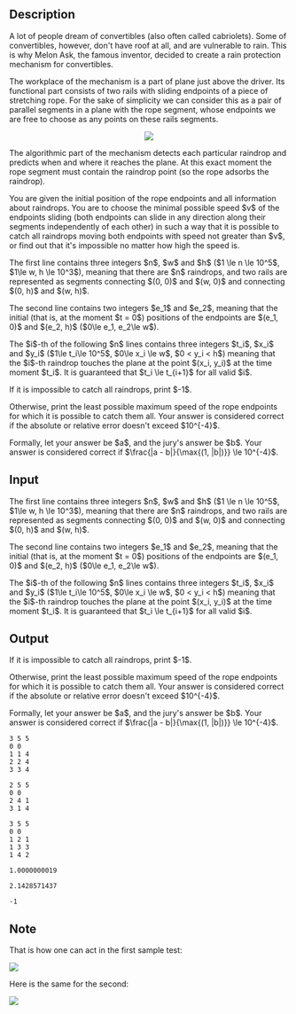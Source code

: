 ## Description

<div><p>A lot of people dream of convertibles (also often called cabriolets). Some of convertibles, however, don't have roof at all, and are vulnerable to rain. This is why Melon Ask, the famous inventor, decided to create a rain protection mechanism for convertibles.</p><p>The workplace of the mechanism is a part of plane just above the driver. Its functional part consists of two rails with sliding endpoints of a piece of stretching rope. For the sake of simplicity we can consider this as a pair of parallel segments in a plane with the rope segment, whose endpoints we are free to choose as any points on these rails segments.</p><center> <img class="tex-graphics" src="file://KhC10HBe.png" style="max-width: 100.0%;max-height: 100.0%;"> </center><p>The algorithmic part of the mechanism detects each particular raindrop and predicts when and where it reaches the plane. At this exact moment the rope segment must contain the raindrop point (so the rope adsorbs the raindrop).</p><p>You are given the initial position of the rope endpoints and all information about raindrops. You are to choose the minimal possible speed $v$ of the endpoints sliding (both endpoints can slide in any direction along their segments independently of each other) in such a way that it is possible to catch all raindrops moving both endpoints with speed not greater than $v$, or find out that it's impossible no matter how high the speed is.</p></div><div class="input-specification"><p>The first line contains three integers $n$, $w$ and $h$ ($1 \le n \le 10^5$, $1\le w, h \le 10^3$), meaning that there are $n$ raindrops, and two rails are represented as segments connecting $(0, 0)$ and $(w, 0)$ and connecting $(0, h)$ and $(w, h)$.</p><p>The second line contains two integers $e_1$ and $e_2$, meaning that the initial (that is, at the moment $t = 0$) positions of the endpoints are $(e_1, 0)$ and $(e_2, h)$ ($0\le e_1, e_2\le w$).</p><p>The $i$-th of the following $n$ lines contains three integers $t_i$, $x_i$ and $y_i$ ($1\le t_i\le 10^5$, $0\le x_i \le w$, $0 &lt; y_i &lt; h$) meaning that the $i$-th raindrop touches the plane at the point $(x_i, y_i)$ at the time moment $t_i$. It is guaranteed that $t_i \le t_{i+1}$ for all valid $i$.</p></div><div class="output-specification"><p>If it is impossible to catch all raindrops, print $-1$.</p><p>Otherwise, print the least possible maximum speed of the rope endpoints for which it is possible to catch them all. Your answer is considered correct if the absolute or relative error doesn't exceed $10^{-4}$.</p><p>Formally, let your answer be $a$, and the jury's answer be $b$. Your answer is considered correct if $\frac{|a - b|}{\max{(1, |b|)}} \le 10^{-4}$.</p></div>

## Input

<p>The first line contains three integers $n$, $w$ and $h$ ($1 \le n \le 10^5$, $1\le w, h \le 10^3$), meaning that there are $n$ raindrops, and two rails are represented as segments connecting $(0, 0)$ and $(w, 0)$ and connecting $(0, h)$ and $(w, h)$.</p><p>The second line contains two integers $e_1$ and $e_2$, meaning that the initial (that is, at the moment $t = 0$) positions of the endpoints are $(e_1, 0)$ and $(e_2, h)$ ($0\le e_1, e_2\le w$).</p><p>The $i$-th of the following $n$ lines contains three integers $t_i$, $x_i$ and $y_i$ ($1\le t_i\le 10^5$, $0\le x_i \le w$, $0 &lt; y_i &lt; h$) meaning that the $i$-th raindrop touches the plane at the point $(x_i, y_i)$ at the time moment $t_i$. It is guaranteed that $t_i \le t_{i+1}$ for all valid $i$.</p>

## Output

<p>If it is impossible to catch all raindrops, print $-1$.</p><p>Otherwise, print the least possible maximum speed of the rope endpoints for which it is possible to catch them all. Your answer is considered correct if the absolute or relative error doesn't exceed $10^{-4}$.</p><p>Formally, let your answer be $a$, and the jury's answer be $b$. Your answer is considered correct if $\frac{|a - b|}{\max{(1, |b|)}} \le 10^{-4}$.</p>





```input1
3 5 5
0 0
1 1 4
2 2 4
3 3 4

```




```input2
2 5 5
0 0
2 4 1
3 1 4

```




```input3
3 5 5
0 0
1 2 1
1 3 3
1 4 2

```




```output1
1.0000000019

```




```output2
2.1428571437

```




```output3
-1

```



## Note

<p>That is how one can act in the first sample test:</p><p><img class="tex-graphics" src="file://6oAHz7wT.png" style="max-width: 100.0%;max-height: 100.0%;"></p><p>Here is the same for the second:</p><p><img class="tex-graphics" src="file://BBcl3zzE.png" style="max-width: 100.0%;max-height: 100.0%;"></p>
